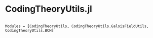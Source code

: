 # CodingTheoryUtils.jl

```@index
```

```@autodocs
Modules = [CodingTheoryUtils, CodingTheoryUtils.GaloisFieldUtils, CodingTheoryUtils.BCH]
```
